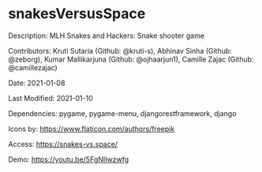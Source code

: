 # snakesVersusSpace

Description: MLH Snakes and Hackers: Snake shooter game

Contributors: Kruti Sutaria (Github: @kruti-s), Abhinav Sinha (Github: @zeborg), Kumar Mallikarjuna (Github: @ojhaarjun1), Camille Zajac (Github: @camillezajac)

Date: 2021-01-08

Last Modified: 2021-01-10

Dependencies: pygame, pygame-menu, djangorestframework, django

Icons by: https://www.flaticon.com/authors/freepik

Access: https://snakes-vs.space/

Demo: https://youtu.be/5FgNIIwzwfg
